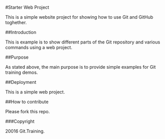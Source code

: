 #Starter Web Project

This is a simple website project for showing how to use Git and GitHub toghether.

##Introduction

This is example is to show different parts of the Git repository and various commands using a web project.

##Purpose

As stated above, the main purpose is to provide simple examples for Git training demos.

##Deployment

This is a simple web project.

##How to contribute

Please fork this repo.

###Copyright

20016 Git.Training.